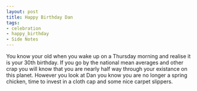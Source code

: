 ```yaml
---
layout: post
title: Happy Birthday Dan
tags:
- celebration
- happy_birthday
- Side Notes
---
```

You know your old when you wake up on a Thursday morning and realise it is your 30th birthday.
If you go by the national mean averages and other crap you will know that you are nearly half way through your existance on this planet.
However you look at Dan you know you are no longer a spring chicken, time to invest in a cloth cap and some nice carpet slippers.
